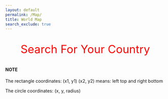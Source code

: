 ```yaml
---
layout: default
permalink: /Map/
title: World Map
search_exclude: true
---
```


<!DOCTYPE md>
<html lan="en">
    <head>
    <meta charset="utf-8" />
    </head>
    <body style="margin: 0 auto; width:780px;">
    <p style="text-align:center; font-size:35px; color:red;"> Search For Your Country </p>
    <h4> NOTE </h4>
    <p> The rectangle coordinates: (x1, y1) (x2, y2) means: left top and right bottom </p>
    <p> The circle coordinates: (x, y, radius) </p>
    <img src="images/tmp/worldmap.png”>
    </body>
</html>
